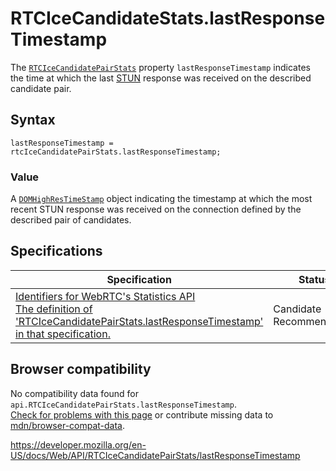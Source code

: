 RTCIceCandidateStats.lastResponseTimestamp
==========================================

The [`RTCIceCandidatePairStats`](../rtcicecandidatepairstats) property `lastResponseTimestamp` indicates the time at which the last [STUN](https://developer.mozilla.org/en-US/docs/Glossary/STUN) response was received on the described candidate pair.

Syntax
------

    lastResponseTimestamp = rtcIceCandidatePairStats.lastResponseTimestamp;

### Value

A [`DOMHighResTimeStamp`](../domhighrestimestamp) object indicating the timestamp at which the most recent STUN response was received on the connection defined by the described pair of candidates.

Specifications
--------------

<table><thead><tr class="header"><th>Specification</th><th>Status</th><th>Comment</th></tr></thead><tbody><tr class="odd"><td><a href="https://w3c.github.io/webrtc-stats/#dom-rtcicecandidatepairstats-lastresponsetimestamp">Identifiers for WebRTC's Statistics API<br />
<span class="small">The definition of 'RTCIceCandidatePairStats.lastResponseTimestamp' in that specification.</span></a></td><td><span class="spec-cr">Candidate Recommendation</span></td><td>Initial specification.</td></tr></tbody></table>

Browser compatibility
---------------------

No compatibility data found for `api.RTCIceCandidatePairStats.lastResponseTimestamp`.  
[Check for problems with this page](#on-github) or contribute missing data to [mdn/browser-compat-data](https://github.com/mdn/browser-compat-data).

<a href="https://developer.mozilla.org/en-US/docs/Web/API/RTCIceCandidatePairStats/lastResponseTimestamp" class="_attribution-link">https://developer.mozilla.org/en-US/docs/Web/API/RTCIceCandidatePairStats/lastResponseTimestamp</a>
